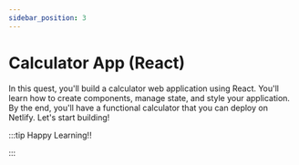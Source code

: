 ```yaml
---
sidebar_position: 3
---
```


# Calculator App (React)

In this quest, you'll build a calculator web application using React. You'll learn how to create components, manage state, and style your application. By the end, you'll have a functional calculator that you can deploy on Netlify. Let's start building!

:::tip Happy Learning!!

<QuestButton text="Go To Quest" link="https://app.stackup.dev/quest_page/calculator-app-react" />

:::

